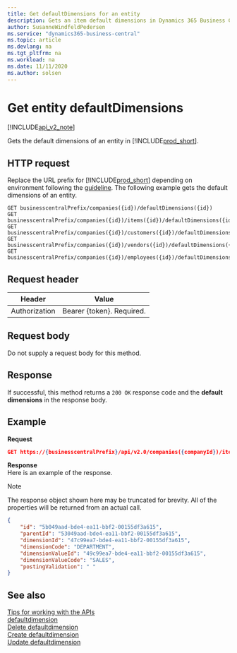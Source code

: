 ```yaml
---
title: Get defaultDimensions for an entity  
description: Gets an item default dimensions in Dynamics 365 Business Central.
author: SusanneWindfeldPedersen
ms.service: "dynamics365-business-central"
ms.topic: article
ms.devlang: na
ms.tgt_pltfrm: na
ms.workload: na
ms.date: 11/11/2020
ms.author: solsen
---
```


# Get entity defaultDimensions

[!INCLUDE[api_v2_note](../../../includes/api_v2_note.md)]

Gets the default dimensions of an entity in [!INCLUDE[prod_short](../../../includes/prod_short.md)].

## HTTP request
Replace the URL prefix for [!INCLUDE[prod_short](../../../includes/prod_short.md)] depending on environment following the [guideline](../../v2.0/endpoints-apis-for-dynamics.md). 
The following example gets the default dimensions of an entity.

```
GET businesscentralPrefix/companies({id})/defaultDimensions({id})
GET businesscentralPrefix/companies({id})/items({id})/defaultDimensions({id})
GET businesscentralPrefix/companies({id})/customers({id})/defaultDimensions({id})
GET businesscentralPrefix/companies({id})/vendors({id})/defaultDimensions({id})
GET businesscentralPrefix/companies({id})/employees({id})/defaultDimensions({id})
```

## Request header

|Header|Value|
|------|-----|
|Authorization| Bearer {token}. Required.|

## Request body
Do not supply a request body for this method.

## Response 

If successful, this method returns a `200 OK` response code and the **default dimensions** in the response body.

## Example 
**Request**

```json
GET https://{businesscentralPrefix}/api/v2.0/companies({companyId})/items({itemId})/defaultDimensions
```

**Response**  
Here is an example of the response.

> [!NOTE]  
> The response object shown here may be truncated for brevity. All of the properties will be returned from an actual call.

```json
{
    "id": "5b049aad-bde4-ea11-bbf2-00155df3a615",
    "parentId": "53049aad-bde4-ea11-bbf2-00155df3a615",
    "dimensionId": "47c99ea7-bde4-ea11-bbf2-00155df3a615",
    "dimensionCode": "DEPARTMENT",
    "dimensionValueId": "49c99ea7-bde4-ea11-bbf2-00155df3a615",
    "dimensionValueCode": "SALES",
    "postingValidation": " "
} 
```

## See also
[Tips for working with the APIs](../../developer/devenv-connect-apps-tips.md)    
[defaultdimension](../resources/dynamics_defaultdimension.md)    
[Delete defaultdimension](dynamics_defaultdimension_Delete.md)    
[Create defaultdimension](dynamics_defaultdimension_Create.md)    
[Update defaultdimension](dynamics_defaultdimension_Update.md)    

